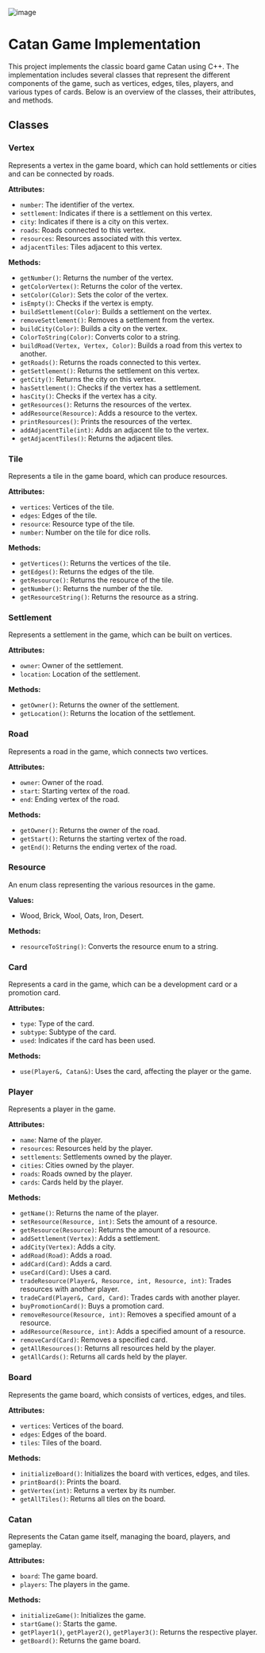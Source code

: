 ![image](https://github.com/user-attachments/assets/c62e54dd-b055-42e7-ad15-9c246b009a82)
# Catan Game Implementation

This project implements the classic board game Catan using C++. The implementation includes several classes that represent the different components of the game, such as vertices, edges, tiles, players, and various types of cards. Below is an overview of the classes, their attributes, and methods.

## Classes

### Vertex

Represents a vertex in the game board, which can hold settlements or cities and can be connected by roads.

**Attributes:**
- `number`: The identifier of the vertex.
- `settlement`: Indicates if there is a settlement on this vertex.
- `city`: Indicates if there is a city on this vertex.
- `roads`: Roads connected to this vertex.
- `resources`: Resources associated with this vertex.
- `adjacentTiles`: Tiles adjacent to this vertex.

**Methods:**
- `getNumber()`: Returns the number of the vertex.
- `getColorVertex()`: Returns the color of the vertex.
- `setColor(Color)`: Sets the color of the vertex.
- `isEmpty()`: Checks if the vertex is empty.
- `buildSettlement(Color)`: Builds a settlement on the vertex.
- `removeSettlement()`: Removes a settlement from the vertex.
- `buildCity(Color)`: Builds a city on the vertex.
- `ColorToString(Color)`: Converts color to a string.
- `buildRoad(Vertex, Vertex, Color)`: Builds a road from this vertex to another.
- `getRoads()`: Returns the roads connected to this vertex.
- `getSettlement()`: Returns the settlement on this vertex.
- `getCity()`: Returns the city on this vertex.
- `hasSettlement()`: Checks if the vertex has a settlement.
- `hasCity()`: Checks if the vertex has a city.
- `getResources()`: Returns the resources of the vertex.
- `addResource(Resource)`: Adds a resource to the vertex.
- `printResources()`: Prints the resources of the vertex.
- `addAdjacentTile(int)`: Adds an adjacent tile to the vertex.
- `getAdjacentTiles()`: Returns the adjacent tiles.

### Tile

Represents a tile in the game board, which can produce resources.

**Attributes:**
- `vertices`: Vertices of the tile.
- `edges`: Edges of the tile.
- `resource`: Resource type of the tile.
- `number`: Number on the tile for dice rolls.

**Methods:**
- `getVertices()`: Returns the vertices of the tile.
- `getEdges()`: Returns the edges of the tile.
- `getResource()`: Returns the resource of the tile.
- `getNumber()`: Returns the number of the tile.
- `getResourceString()`: Returns the resource as a string.

### Settlement

Represents a settlement in the game, which can be built on vertices.

**Attributes:**
- `owner`: Owner of the settlement.
- `location`: Location of the settlement.

**Methods:**
- `getOwner()`: Returns the owner of the settlement.
- `getLocation()`: Returns the location of the settlement.

### Road

Represents a road in the game, which connects two vertices.

**Attributes:**
- `owner`: Owner of the road.
- `start`: Starting vertex of the road.
- `end`: Ending vertex of the road.

**Methods:**
- `getOwner()`: Returns the owner of the road.
- `getStart()`: Returns the starting vertex of the road.
- `getEnd()`: Returns the ending vertex of the road.

### Resource

An enum class representing the various resources in the game.

**Values:**
- Wood, Brick, Wool, Oats, Iron, Desert.

**Methods:**
- `resourceToString()`: Converts the resource enum to a string.

### Card

Represents a card in the game, which can be a development card or a promotion card.

**Attributes:**
- `type`: Type of the card.
- `subtype`: Subtype of the card.
- `used`: Indicates if the card has been used.

**Methods:**
- `use(Player&, Catan&)`: Uses the card, affecting the player or the game.

### Player

Represents a player in the game.

**Attributes:**
- `name`: Name of the player.
- `resources`: Resources held by the player.
- `settlements`: Settlements owned by the player.
- `cities`: Cities owned by the player.
- `roads`: Roads owned by the player.
- `cards`: Cards held by the player.

**Methods:**
- `getName()`: Returns the name of the player.
- `setResource(Resource, int)`: Sets the amount of a resource.
- `getResource(Resource)`: Returns the amount of a resource.
- `addSettlement(Vertex)`: Adds a settlement.
- `addCity(Vertex)`: Adds a city.
- `addRoad(Road)`: Adds a road.
- `addCard(Card)`: Adds a card.
- `useCard(Card)`: Uses a card.
- `tradeResource(Player&, Resource, int, Resource, int)`: Trades resources with another player.
- `tradeCard(Player&, Card, Card)`: Trades cards with another player.
- `buyPromotionCard()`: Buys a promotion card.
- `removeResource(Resource, int)`: Removes a specified amount of a resource.
- `addResource(Resource, int)`: Adds a specified amount of a resource.
- `removeCard(Card)`: Removes a specified card.
- `getAllResources()`: Returns all resources held by the player.
- `getAllCards()`: Returns all cards held by the player.

### Board

Represents the game board, which consists of vertices, edges, and tiles.

**Attributes:**
- `vertices`: Vertices of the board.
- `edges`: Edges of the board.
- `tiles`: Tiles of the board.

**Methods:**
- `initializeBoard()`: Initializes the board with vertices, edges, and tiles.
- `printBoard()`: Prints the board.
- `getVertex(int)`: Returns a vertex by its number.
- `getAllTiles()`: Returns all tiles on the board.

### Catan

Represents the Catan game itself, managing the board, players, and gameplay.

**Attributes:**
- `board`: The game board.
- `players`: The players in the game.

**Methods:**
- `initializeGame()`: Initializes the game.
- `startGame()`: Starts the game.
- `getPlayer1()`, `getPlayer2()`, `getPlayer3()`: Returns the respective player.
- `getBoard()`: Returns the game board.


